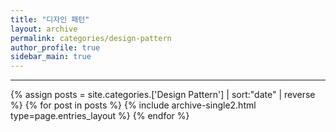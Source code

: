 ```yaml
---
title: "디자인 패턴"
layout: archive
permalink: categories/design-pattern
author_profile: true
sidebar_main: true
---
```


<!-- 공백이 포함되어 있는 카테고리 이름의 경우 site.categories['a b c'] 이런식으로! -->

***

{% assign posts = site.categories.['Design Pattern'] | sort:"date" | reverse %}
{% for post in posts %} {% include archive-single2.html type=page.entries_layout %} {% endfor %}